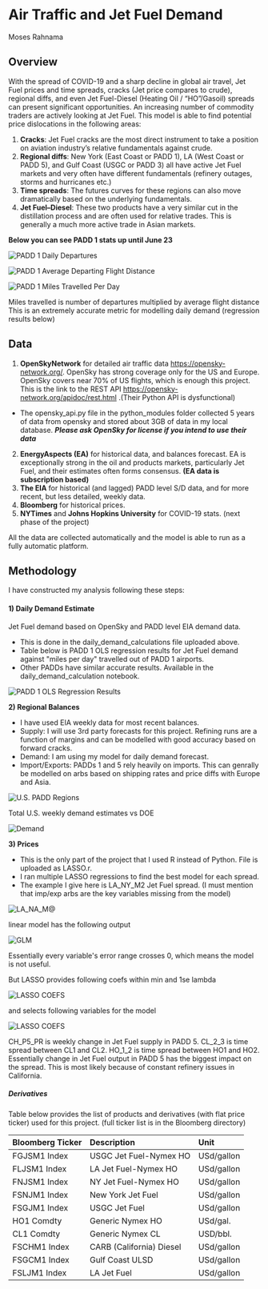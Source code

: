 # Air Traffic and Jet Fuel Demand
Moses Rahnama

## Overview
With the spread of COVID-19 and a sharp decline in global air travel, Jet Fuel prices and time spreads, cracks (Jet price compares to crude), regional diffs, and even Jet Fuel-Diesel (Heating Oil / “HO”/Gasoil) spreads can present significant opportunities.
An increasing number of commodity traders are actively looking at Jet Fuel. This model is able to find potential price dislocations in the following areas:
1) **Cracks**: Jet Fuel cracks are the most direct instrument to take a position on aviation industry’s relative fundamentals against crude.
2) **Regional diffs**: New York (East Coast or PADD 1), LA (West Coast or PADD 5), and Gulf Coast (USGC or PADD 3) all have active Jet Fuel markets and very often have different fundamentals (refinery outages, storms and hurricanes etc.)
3) **Time spreads**: The futures curves for these regions can also move dramatically based on the underlying fundamentals. 
4) **Jet Fuel–Diesel**: These two products have a very similar cut in the distillation process and are often used for relative trades. This is generally a much more active trade in Asian markets. 

**Below you can see PADD 1 stats up until June 23**

![PADD 1 Daily Departures](https://github.com/mucholian/Air-Traffic/blob/master/supporting_data/2.png)

![PADD 1 Average Departing Flight Distance](https://github.com/mucholian/Air-Traffic/blob/master/supporting_data/3.png)

![PADD 1 Miles Travelled Per Day](https://github.com/mucholian/Air-Traffic/blob/master/supporting_data/1.png)

Miles travelled is number of departures multiplied by average flight distance This is an extremely accurate metric for modelling daily demand (regression results below)

## Data
1) **OpenSkyNetwork** for detailed air traffic data https://opensky-network.org/. OpenSky has strong coverage only for the US and Europe. OpenSky covers near 70% of US flights, which is enough this project. This is the link to the REST API https://opensky-network.org/apidoc/rest.html .(Their Python API is dysfunctional)
- The opensky_api.py file in the python_modules folder collected 5 years of data from opensky and stored about 3GB of data in my local database. ***Please ask OpenSky for license if you intend to use their data***
2) **EnergyAspects (EA)** for historical data, and balances forecast. EA is exceptionally strong in the oil and products markets, particularly Jet Fuel, and their estimates often forms consensus. **(EA data is subscription based)**
3) **The EIA** for historical (and lagged) PADD level S/D data, and for more recent, but less detailed, weekly data.
4) **Bloomberg** for historical prices.
5) **NYTimes** and **Johns Hopkins University** for COVID-19 stats. (next phase of the project)

All the data are collected automatically and the model is able to run as a fully automatic platform.

## Methodology
I have constructed my analysis following these steps:
#### 1) Daily Demand Estimate
Jet Fuel demand based on OpenSky and PADD level EIA demand data.
- This is done in the daily_demand_calculations file uploaded above.
- Table below is PADD 1 OLS regression results for Jet Fuel demand against "miles per day" travelled out of PADD 1 airports.
- Other PADDs have similar accurate results. Available in the daily_demand_calculation notebook.

![PADD 1 OLS Regression Results](https://github.com/mucholian/Air-Traffic/blob/master/supporting_data/padd1_ols.JPG)

 **2) Regional Balances**
- I have used EIA weekly data for most recent balances.
- Supply: I will use 3rd party forecasts for this project. Refining runs are a function of margins and can be modelled with good accuracy based on forward cracks.
- Demand: I am using my model for daily demand forecast.
- Import/Exports: PADDs 1 and 5 rely heavily on imports. This can genrally be modelled on arbs based on shipping rates and price diffs with Europe and Asia.

![U.S. PADD Regions](https://www.eia.gov/petroleum/gasdiesel/images/paddmap-gas-m2.png)

Total U.S. weekly demand estimates vs DOE

![Demand](https://github.com/mucholian/Air-Traffic/blob/master/supporting_data/demand.png)

 **3) Prices**
 - This is the only part of the project that I used R instead of Python. File is uploaded as LASSO.r.
 - I ran multiple LASSO regressions to find the best model for each spread.
 - The example I give here is LA_NY_M2 Jet Fuel spread. (I must mention that imp/exp arbs are the key variables missing from the model)
 
 ![LA_NA_M@](https://github.com/mucholian/Air-Traffic/blob/master/supporting_data/LA_NY_M2.png)
 
linear model has the following output

![GLM](https://github.com/mucholian/Air-Traffic/blob/master/supporting_data/LM_1.png)

Essentially every variable's error range crosses 0, which means the model is not useful.

But LASSO provides following coefs within min and 1se lambda

![LASSO COEFS](https://github.com/mucholian/Air-Traffic/blob/master/supporting_data/COEF_PLT.png)

and selects following variables for the model

![LASSO COEFS](https://github.com/mucholian/Air-Traffic/blob/master/supporting_data/LASSO.png)

CH_P5_PR is weekly change in Jet Fuel supply in PADD 5. CL_2_3 is time spread between CL1 and CL2. HO_1_2 is time spread between HO1 and HO2. Essentially change in Jet Fuel output in PADD 5 has the biggest impact on the spread.
This is most likely because of constant refinery issues in California.


##### Derivatives
Table below provides the list of products and derivatives (with flat price ticker) used for this project. (full ticker list is in the Bloomberg directory)

| Bloomberg Ticker | Description | Unit |
| :---         | :---  | :--- |
| FGJSM1 Index | USGC Jet Fuel-Nymex HO | USd/gallon |
| FLJSM1 Index | LA Jet Fuel-Nymex HO | USd/gallon |
| FNJSM1 Index | NY Jet Fuel-Nymex HO | USd/gallon |
| FSNJM1 Index | New York Jet Fuel | USd/gallon |
| FSGJM1 Index | USGC Jet Fuel | USd/gallon |
| HO1 Comdty | Generic Nymex HO | USd/gal. |
| CL1 Comdty | Generic Nymex CL | USD/bbl. |
| FSCHM1 Index |CARB (California) Diesel | USd/gallon |
| FSGCM1 Index |Gulf Coast ULSD | USd/gallon |
| FSLJM1 Index | LA Jet Fuel | USd/gallon |
